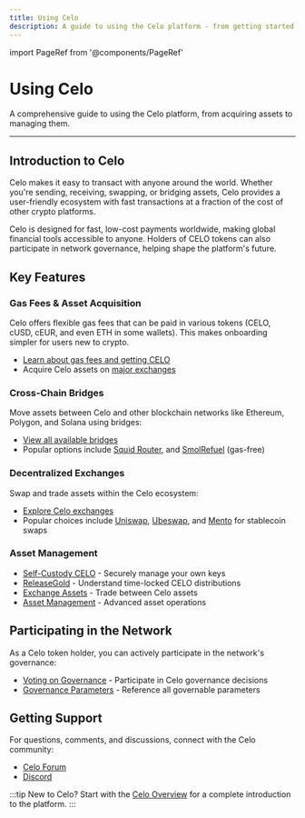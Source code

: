 ```yaml
---
title: Using Celo
description: A guide to using the Celo platform - from getting started to advanced operations
---
```


import PageRef from '@components/PageRef'

# Using Celo

A comprehensive guide to using the Celo platform, from acquiring assets to managing them.

---

## Introduction to Celo

Celo makes it easy to transact with anyone around the world. Whether you're sending, receiving, swapping, or bridging assets, Celo provides a user-friendly ecosystem with fast transactions at a fraction of the cost of other crypto platforms.

Celo is designed for fast, low-cost payments worldwide, making global financial tools accessible to anyone. Holders of CELO tokens can also participate in network governance, helping shape the platform's future.

## Key Features

### Gas Fees & Asset Acquisition

Celo offers flexible gas fees that can be paid in various tokens (CELO, cUSD, cEUR, and even ETH in some wallets). This makes onboarding simpler for users new to crypto.

- [Learn about gas fees and getting CELO](./gas-fees.md)
- Acquire Celo assets on [major exchanges](https://coinmarketcap.com/currencies/celo/markets/)

### Cross-Chain Bridges

Move assets between Celo and other blockchain networks like Ethereum, Polygon, and Solana using bridges:

- [View all available bridges](./bridges.md)
- Popular options include [Squid Router](https://v2.app.squidrouter.com/), and [SmolRefuel](https://smolrefuel.com/?outboundChain=42220) (gas-free)

### Decentralized Exchanges

Swap and trade assets within the Celo ecosystem:

- [Explore Celo exchanges](./exchanges.md)
- Popular choices include [Uniswap](https://app.uniswap.org/), [Ubeswap](https://app.ubeswap.org/#/swap), and [Mento](https://app.mento.org/) for stablecoin swaps

### Asset Management

- [Self-Custody CELO](./manage/self-custody.md) - Securely manage your own keys
- [ReleaseGold](./manage/release-gold.md) - Understand time-locked CELO distributions
- [Exchange Assets](./manage/exchange.md) - Trade between Celo assets
- [Asset Management](./manage/asset.md) - Advanced asset operations

## Participating in the Network

As a Celo token holder, you can actively participate in the network's governance:

- [Voting on Governance](/what-is-celo/joining-celo/governance/voting-in-governance) - Participate in Celo governance decisions
- [Governance Parameters](/what-is-celo/joining-celo/governance/governable-parameters) - Reference all governable parameters

## Getting Support

For questions, comments, and discussions, connect with the Celo community:

- [Celo Forum](https://forum.celo.org/)
- [Discord](https://chat.celo.org/)

:::tip
New to Celo? Start with the [Celo Overview](/what-is-celo/) for a complete introduction to the platform.
:::
